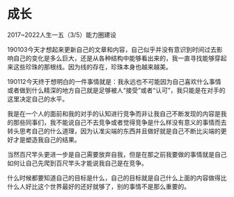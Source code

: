 # 成长
2017~2022人生一五（3/5）能力圈建设

190103今天才想起来更新自己的文章和内容，自己似乎并没有意识到时间过去影响自己的变化是多么巨大，还是从各种结构中能够看出来的，我一直寻找能够穿起来这些珍珠的那根线。因为线的存在，珍珠本身也越来越美。

190112今天终于想明白的一件事情就是：我永远也不可能因为自己喜欢什么事情或者做到什么精深的地方自己就是足够被人“接受”或者“认可”，我只能是在对手的这里决定自己的水平。

我是在一个人的面前和我的对手的认知进行竞争而非让我自己不断发现的内容是我的那些同事们，我不能说自己不去竞争或者觉得竞争是什么样没有意义的事情而去转头思考自己的什么道理，因为认准尖端的东西并且做好就是自己不断比尖端的更好才是塑造我自己的结果。

当然百尺竿头更进一步是自己需要放弃自我，但是在那之前我要做的事情就是自己如何让自己先爬到百尺竿头才能说我自己是在竞争。

什么时候都要知道自己的目标是什么，自己的目标就是自己什么上面的内容做得比什么人好比这个世界最好的还好就够了，别的事情不是那么重要的。



